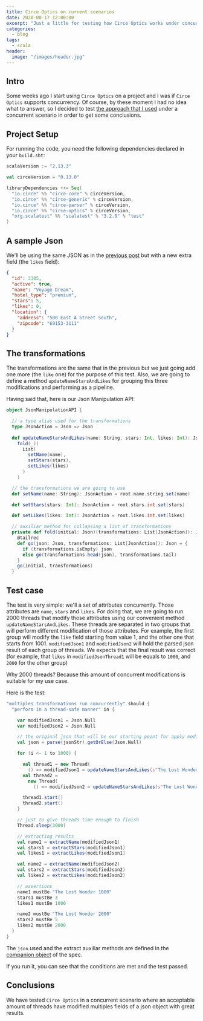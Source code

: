 ```yaml
---
title: Circe Optics on current scenarios
date: 2020-08-17 12:00:00
excerpt: "Just a little for testing how Circe Optics works under concurrent scenarios"
categories:
  - blog
tags:
  - scala
header:
  image: "/images/header.jpg"
---
```


## Intro

Some weeks ago I start using `Circe Optics` on a project and I was if `Circe Optics` supports concurrency. Of course, by these moment I had no idea what to answer, so I decided to test [the approach that I used](https://serdeliverance.github.io/blog/blog/circe-optics-with-pf/) under a concurrent scenario in order to get some conclusions. 

## Project Setup

For running the code, you need the following dependencies declared in your `build.sbt`:

```scala
scalaVersion := "2.13.3"

val circeVersion = "0.13.0"

libraryDependencies ++= Seq(
  "io.circe" %% "circe-core" % circeVersion,
  "io.circe" %% "circe-generic" % circeVersion,
  "io.circe" %% "circe-parser" % circeVersion,
  "io.circe" %% "circe-optics" % circeVersion,
  "org.scalatest" %% "scalatest" % "3.2.0" % "test"
)
```
## A sample Json

We'll be using the same JSON as in the [previous post](https://serdeliverance.github.io/blog/blog/circe-optics-with-pf/) but with a new extra field (the `likes` field):

``` json
{
  "id": 3305,
  "active": true,
  "name": "Voyage Dream",
  "hotel_type": "premium",
  "stars": 5,
  "likes": 0,
  "location": {
    "address": "500 East A Street South",
    "zipcode": "69153-3111"
  }
}
```

## The transformations

The transformations are the same that in the previous but we just going add one more (the `like` one) for the purpose of this test. Also, we are going to define a method `updateNameStarsAndLikes` for grouping this three modifications and performing as a pipeline.

Having said that, here is our Json Manipulation API:

``` scala
object JsonManipulationAPI {

  // a type alias used for the transformations
  type JsonAction = Json => Json
  
  def updateNameStarsAndLikes(name: String, stars: Int, likes: Int): JsonAction =
    fold(_)(
      List(
        setName(name),
        setStars(stars),
        setLikes(likes)
      )
    )

  // the transformations we are going to use
  def setName(name: String): JsonAction = root.name.string.set(name)

  def setStars(stars: Int): JsonAction = root.stars.int.set(stars)

  def setLikes(likes: Int): JsonAction = root.likes.int.set(likes)

  // auxiliar method for collapsing a list of transformations
  private def fold(initial: Json)(transformations: List[JsonAction]): Json = {
    @tailrec
    def go(json: Json, transformations: List[JsonAction]): Json = {
      if (transformations.isEmpty) json
      else go(transformations.head(json), transformations.tail)
    }
    go(initial, transformations)
  }
```

## Test case

The test is very simple: we'll a set of attributes concurrently. Those attributes are `name`, `stars` and `likes`. For doing that, we are going to run 2000 threads that modify those attributes using our convenient method `updateNameStarsAndLikes`. These threads are separated in two groups that will perform different modification of those attributes. For example, the first group will modify the `like` field starting from value 1, and the other one that starts from 1001. `modifiedJson1` and `modifiedJson2` will hold the parsed json result of each group of threads. We expects that the final result was correct (for example, that `likes` in `modifiedJsonThread1` will be equals to `1000`, and `2000` for the other group)

Why 2000 threads? Because this amount of concurrent modifications is suitable for my use case.

Here is the test:

``` scala
"multiples transformations run concurrently" should {
  "perform in a thread-safe manner" in {

    var modifiedJson1 = Json.Null
    var modifiedJson2 = Json.Null

    // the original json that will be our starting point for apply modifications
    val json = parse(jsonStr).getOrElse(Json.Null)

    for (i <- 1 to 1000) {

      val thread1 = new Thread(
        () => modifiedJson1 = updateNameStarsAndLikes(s"The Lost Wonder ${i}", 3, i)(json))
      val thread2 =
        new Thread(
          () => modifiedJson2 = updateNameStarsAndLikes(s"The Lost Wonder ${i + 1000}", 5, i + 1000)(json))

      thread1.start()
      thread2.start()
    }

    // just to give threads time enough to finish
    Thread.sleep(3000)

    // extracting results
    val name1 = extractName(modifiedJson1)
    val stars1 = extractStars(modifiedJson1)
    val likes1 = extractLikes(modifiedJson1)

    val name2 = extractName(modifiedJson2)
    val stars2 = extractStars(modifiedJson2)
    val likes2 = extractLikes(modifiedJson2)

    // assertions
    name1 mustBe "The Lost Wonder 1000"
    stars1 mustBe 3
    likes1 mustBe 1000

    name2 mustBe "The Lost Wonder 2000"
    stars2 mustBe 5
    likes2 mustBe 2000
  }
}
```

The `json` used and the extract auxiliar methods are defined in the [companion object](https://github.com/serdeliverance/sc-blog-code/blob/master/circe-optic-compose-demo/src/test/scala/CirceOpticsDemoSpec.scala) of the spec.

If you run it, you can see that the conditions are met and the test passed.

## Conclusions

We have tested `Circe Optics` in a concurrent scenario where an acceptable amount of threads have modified multiples fields of a json object with great results. 